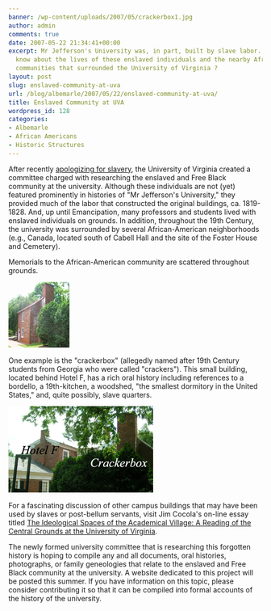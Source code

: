 ```yaml
---
banner: /wp-content/uploads/2007/05/crackerbox1.jpg
author: admin
comments: true
date: 2007-05-22 21:34:41+00:00
excerpt: Mr Jefferson's University was, in part, built by slave labor. What do we
  know about the lives of these enslaved individuals and the nearby African-American
  communities that surrounded the University of Virginia ?
layout: post
slug: enslaved-community-at-uva
url: /blog/albemarle/2007/05/22/enslaved-community-at-uva/
title: Enslaved Community at UVA
wordpress_id: 128
categories:
- Albemarle
- African Americans
- Historic Structures
---
```


After recently [apologizing for slavery](http://www.virginia.edu/uvatoday/newsRelease.php?id=1933), the University of Virginia created a committee charged with researching the enslaved and Free Black community at the university. Although these individuals are not (yet) featured prominently in histories of "Mr Jefferson's University," they provided much of the labor that constructed the original buildings, ca. 1819-1828. And, up until Emancipation, many professors and students lived with enslaved individuals on grounds. In addition, throughout the 19th Century, the university was surrounded by several African-American neighborhoods (e.g., Canada, located south of Cabell Hall and the site of the Foster House and Cemetery).




Memorials to the African-American community are scattered throughout grounds. 

![Crackerbox on the UVA Campus](/wp-content/uploads/2007/05/crackerbox1.jpg)

One example is the "crackerbox" (allegedly named after 19th Century students from Georgia who were called "crackers"). This small building, located behind Hotel F, has a rich oral history including references to a bordello, a 19th-kitchen, a woodshed, "the smallest dormitory in the United States," and, quite possibly, slave quarters. 

![Hotel F and the â€œsmallest dormitory in the United Statesâ€](/wp-content/uploads/2007/05/crackerbox2.jpg)

For a fascinating discussion of other campus buildings that may have been used by slaves or post-bellum servants, visit Jim Cocola's on-line essay titled [The Ideological Spaces of the Academical Village: A Reading of the Central Grounds at the  University of Virginia](http://faculty.virginia.edu/villagespaces/essay/#42e).




The newly formed university committee that is researching this forgotten history is hoping to compile any and all documents, oral histories, photographs, or family geneologies that relate to the enslaved and Free Black community at the university. A website dedicated to this project will be posted this summer. If you have information on this topic, please consider contributing it so that it can be compiled into formal accounts of the history of the university.



